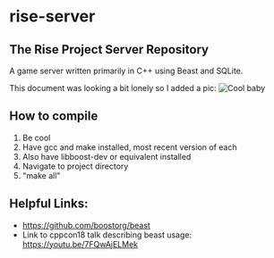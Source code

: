 # rise-server

## The Rise Project Server Repository

A game server written primarily in C++ using Beast and SQLite.

This document was looking a bit lonely so I added a pic:
![Cool baby](https://media.discordapp.net/attachments/457351677452877835/863124884565786655/14919_mirror.jpg?width=200&height=100)

## How to compile
1. Be cool
2. Have gcc and make installed, most recent version of each
3. Also have libboost-dev or equivalent installed
4. Navigate to project directory
5. "make all"

## Helpful Links:

* https://github.com/boostorg/beast
* Link to cppcon18 talk describing beast usage: https://youtu.be/7FQwAjELMek
